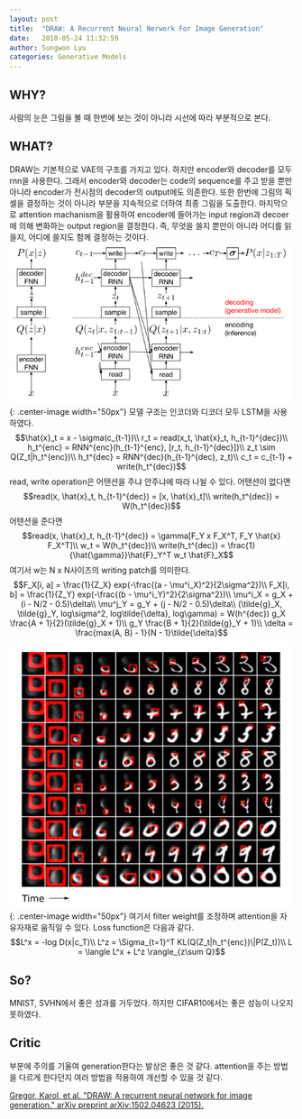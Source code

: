 ```yaml
---
layout: post
title:  "DRAW: A Recurrent Neural Nerwork For Image Generation"
date:   2018-05-24 11:32:59
author: Sungwon Lyu
categories: Generative Models
---
```


## WHY? 
사람의 눈은 그림을 볼 때 한번에 보는 것이 아니라 시선에 따라 부분적으로 본다. 

## WHAT?
DRAW는 기본적으로 VAE의 구조를 가지고 있다. 하지만 encoder와 decoder를 모두 rnn을 사용한다. 그래서 encoder와 decoder는 code의 sequence를 주고 받을 뿐만 아니라 encoder가 전시점의 decoder의 output에도 의존한다. 또한 한번에 그림의 픽셀을 결정하는 것이 아니라 부분을 지속적으로 더하여 최종 그림을 도출한다. 마지막으로 attention machanism을 활용하여 encoder에 들어가는 input region과 decoer에 의해 변화하는 output region을 결정한다. 즉, 무엇을 쓸지 뿐만이 아니라 어디를 읽을지, 어디에 쓸지도 함께 결정하는 것이다. 
![image](/assets/images/draw1.png){: .center-image width="50px"}
모델 구조는 인코더와 디코더 모두 LSTM을 사용하였다. 
$$\hat{x}_t = x - \sigma(c_{t-1})\\
r_t = read(x_t, \hat{x}_t, h_{t-1}^{dec})\\
h_t^{enc} = RNN^{enc}(h_{t-1}^{enc}, [r_t, h_{t-1}^{dec}])\\
z_t \sim Q(Z_t|h_t^{enc})\\
h_t^{dec} = RNN^{dec}(h_{t-1}^{dec}, z_t)\\
c_t = c_{t-1} + write(h_t^{dec})$$
read, write operation은 어탠션을 주냐 안주냐에 따라 나뉠 수 있다. 어탠션이 없다면
$$read(x, \hat{x}_t, h_{t-1}^{dec}) = [x, \hat{x}_t]\\
write(h_t^{dec}) = W(h_t^{dec})$$
어탠션을 준다면
$$read(x, \hat{x}_t, h_{t-1}^{dec}) = \gamma[F_Y x F_X^T, F_Y \hat{x} F_X^T]\\
w_t = W(h_t^{dec})\\
write(h_t^{dec}) = \frac{1}{\hat{\gamma}}\hat{F}_Y^T w_t \hat{F}_X$$
여기서 w는 N x N사이즈의 writing patch를 의미한다. 
$$F_X[i, a] = \frac{1}{Z_X} exp(-\frac{(a - \mu^i_X)^2}{2\sigma^2})\\
F_X[i, b] = \frac{1}{Z_Y} exp(-\frac{(b - \mu^i_Y)^2}{2\sigma^2})\\
\mu^i_X = g_X + (i - N/2 - 0.5)\delta\\
\mu^j_Y = g_Y + (j - N/2 - 0.5)\delta\\
(\tilde{g}_X, \tilde{g}_Y, log\sigma^2, log\tilde{\delta}, log\gamma) = W(h^{dec})
g_X \frac{A + 1}{2}(\tilde{g}_X + 1)\\
g_Y \frac{B + 1}{2}(\tilde{g}_Y + 1)\\
\delta = \frac{max(A, B) - 1}{N - 1}\tilde{\delta}$$
![image](/assets/images/draw2.png){: .center-image width="50px"}
여기서 filter weight를 조정하며 attention을 자유자재로 움직일 수 있다. Loss function은 다음과 같다. 
$$L^x = -log D(x|c_T)\\
L^z = \Sigma_{t=1}^T KL(Q(Z_t|h_t^{enc})\|P(Z_t))\\
L = \langle L^x + L^z \rangle_{z\sum Q}$$

## So?
MNIST, SVHN에서 좋은 성과를 거두었다. 하지만 CIFAR10에서는 좋은 성능이 나오지 못하였다. 

## Critic
부분에 주의를 기울여 generation한다는 발상은 좋은 것 같다. attention을 주는 방법을 다르게 한다던지 여러 방법을 적용하여 개선할 수 있을 것 같다.

[Gregor, Karol, et al. "DRAW: A recurrent neural network for image generation." arXiv preprint arXiv:1502.04623 (2015).](https://arxiv.org/abs/1502.04623)
